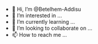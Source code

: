 - 👋 Hi, I’m @Betelhem-Addisu
- 👀 I’m interested in ...
- 🌱 I’m currently learning ...
- 💞️ I’m looking to collaborate on ...
- 📫 How to reach me ...

<!---
Betelhem-Addisu/Betelhem-Addisu is a ✨ special ✨ repository because its `README.md` (this file) appears on your GitHub profile.
You can click the Preview link to take a look at your changes.
--->
